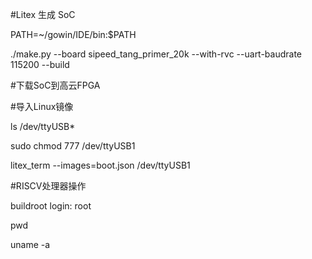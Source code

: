 #Litex 生成 SoC

PATH=~/gowin/IDE/bin:$PATH

./make.py --board sipeed_tang_primer_20k --with-rvc --uart-baudrate 115200 --build

#下载SoC到高云FPGA


#导入Linux镜像

ls /dev/ttyUSB*

sudo chmod 777 /dev/ttyUSB1

litex_term --images=boot.json /dev/ttyUSB1

#RISCV处理器操作

buildroot login: root

pwd

uname -a
